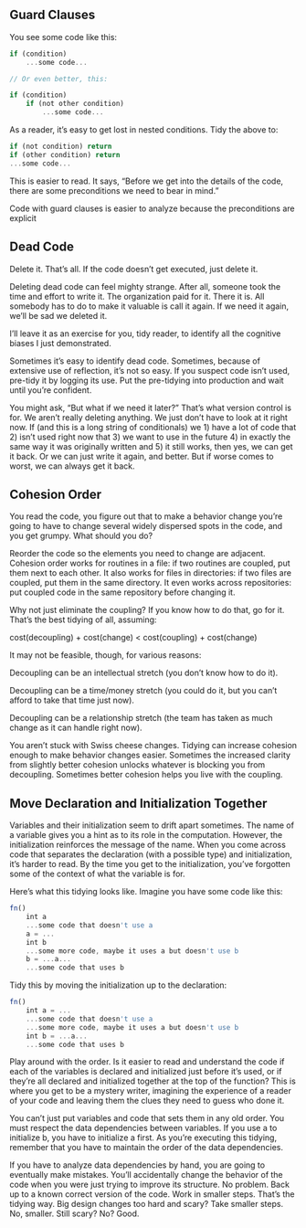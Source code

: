 ## Guard Clauses

You see some code like this:
```ts
if (condition)
    ...some code...

// Or even better, this:

if (condition)
    if (not other condition)
        ...some code...
```

As a reader, it’s easy to get lost in nested conditions. Tidy the above to:
```ts
if (not condition) return
if (other condition) return
...some code...
```

This is easier to read. It says, “Before we get into the details of the code, there are some preconditions we need to bear in mind.”

Code with guard clauses is easier to analyze because the preconditions are explicit

## Dead Code

Delete it. That’s all. If the code doesn’t get executed, just delete it.

Deleting dead code can feel mighty strange. After all, someone took the time and effort to write it. The organization paid for it. There it is. All somebody has to do to make it valuable is call it again. If we need it again, we’ll be sad we deleted it.

I’ll leave it as an exercise for you, tidy reader, to identify all the cognitive biases I just demonstrated.

Sometimes it’s easy to identify dead code. Sometimes, because of extensive use of reflection, it’s not so easy. If you suspect code isn’t used, pre-tidy it by logging its use. Put the pre-tidying into production and wait until you’re confident.

You might ask, “But what if we need it later?” That’s what version control is for. We aren’t really deleting anything. We just don’t have to look at it right now. If (and this is a long string of conditionals) we 1) have a lot of code that 2) isn’t used right now that 3) we want to use in the future 4) in exactly the same way it was originally written and 5) it still works, then yes, we can get it back. Or we can just write it again, and better. But if worse comes to worst, we can always get it back.

## Cohesion Order

You read the code, you figure out that to make a behavior change you’re going to have to change several widely dispersed spots in the code, and you get grumpy. What should you do?

Reorder the code so the elements you need to change are adjacent. Cohesion order works for routines in a file: if two routines are coupled, put them next to each other. It also works for files in directories: if two files are coupled, put them in the same directory. It even works across repositories: put coupled code in the same repository before changing it.

Why not just eliminate the coupling? If you know how to do that, go for it. That’s the best tidying of all, assuming:

cost(decoupling) + cost(change) < cost(coupling) + cost(change)

It may not be feasible, though, for various reasons:

Decoupling can be an intellectual stretch (you don’t know how to do it).

Decoupling can be a time/money stretch (you could do it, but you can’t afford to take that time just now).

Decoupling can be a relationship stretch (the team has taken as much change as it can handle right now).

You aren’t stuck with Swiss cheese changes. Tidying can increase cohesion enough to make behavior changes easier. Sometimes the increased clarity from slightly better cohesion unlocks whatever is blocking you from decoupling. Sometimes better cohesion helps you live with the coupling.

## Move Declaration and Initialization Together

Variables and their initialization seem to drift apart sometimes. The name of a variable gives you a hint as to its role in the computation. However, the initialization reinforces the message of the name. When you come across code that separates the declaration (with a possible type) and initialization, it’s harder to read. By the time you get to the initialization, you’ve forgotten some of the context of what the variable is for.

Here’s what this tidying looks like. Imagine you have some code like this:
```ts
fn()
    int a
    ...some code that doesn't use a
    a = ...
    int b
    ...some more code, maybe it uses a but doesn't use b
    b = ...a...
    ...some code that uses b
```
Tidy this by moving the initialization up to the declaration:

```ts
fn()
    int a = ...
    ...some code that doesn't use a
    ...some more code, maybe it uses a but doesn't use b
    int b = ...a...
    ...some code that uses b
```

Play around with the order. Is it easier to read and understand the code if each of the variables is declared and initialized just before it’s used, or if they’re all declared and initialized together at the top of the function? This is where you get to be a mystery writer, imagining the experience of a reader of your code and leaving them the clues they need to guess who done it.

You can’t just put variables and code that sets them in any old order. You must respect the data dependencies between variables. If you use a to initialize b, you have to initialize a first. As you’re executing this tidying, remember that you have to maintain the order of the data dependencies.

If you have to analyze data dependencies by hand, you are going to eventually make mistakes. You’ll accidentally change the behavior of the code when you were just trying to improve its structure. No problem. Back up to a known correct version of the code. Work in smaller steps. That’s the tidying way. Big design changes too hard and scary? Take smaller steps. No, smaller. Still scary? No? Good.